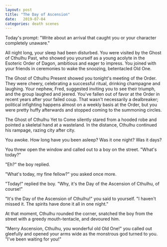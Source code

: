 ```yaml
---
layout: post
title: "The Day of Ascension"
date:   2019-07-04
categories: death scenes
---
```

Today's prompt: "Write about an arrival that caught you or your character completely unaware."

All night long, your sleep had been disturbed. You were visited by the Ghost of Cthulhu Past, who showed you yourself as a young acolyte in the Esoteric Order of Dagon, ambitious and eager to impress. You joined with your friends in ceremonies to wake the snoozing, betentacled Old One.

The Ghost of Cthulhu Present showed you tonight's meeting of the Order. They were cheery, celebrating a successful ritual, drinking champagne and laughing. Your nephew, Fred, suggested inviting you to see their triumph, and the group laughed and jeered. You've fallen out of favor at the Order in recent years after your failed coup. That wasn't necessarily a dealbreaker; political infighting happens almost on a weekly basis at the Order, but you were pretty huffy afterwards and stopped coming to the summoning circles.

The Ghost of Cthulhu Yet to Come silently stared from a hooded robe and pointed a skeletal hand at a wasteland. In the distance, Cthulhu continued his rampage, razing city after city.

You awoke. How long have you been asleep? Was it one night? Was it days?

You threw open the window and called out to a boy on the street. "What's today?"

"Eh?" the boy replied.

"What's today, my fine fellow?" you asked once more.

"Today!" replied the boy. "Why, it's the Day of the Ascension of Cthulhu, of course!"

"It's the Day of the Ascension of Cthulhu!" you said to yourself. "I haven't missed it. The spirits have done it all in one night."

At that moment, Cthulhu rounded the corner, snatched the boy from the street with a greedy mouth-tentacle, and devoured him.

"Merry Ascension, Cthulhu, you wonderful old Old One!" you called out gleefully and opened your arms wide as the monstrous god turned to you. "I've been waiting for you!"
